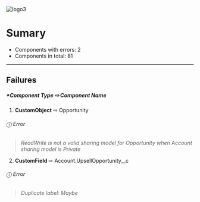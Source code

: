 
![logo3](https://user-images.githubusercontent.com/42625211/103368966-b7e27e80-4aa7-11eb-8b00-4fb86de8d174.png)
&nbsp;
# Sumary

* Components with errors:  2
* Components in total:     81
&nbsp;

---
## Failures
##### *Component Type ⇨ Component Name 

1. **CustomObject** ⇨ Opportunity

###### ⓘ  Error
> *ReadWrite is not a valid sharing model for Opportunity when Account sharing model is Private* &nbsp;


2. **CustomField** ⇨ Account.UpsellOpportunity__c 
###### ⓘ  Error
> *Duplicate label: Maybe*

